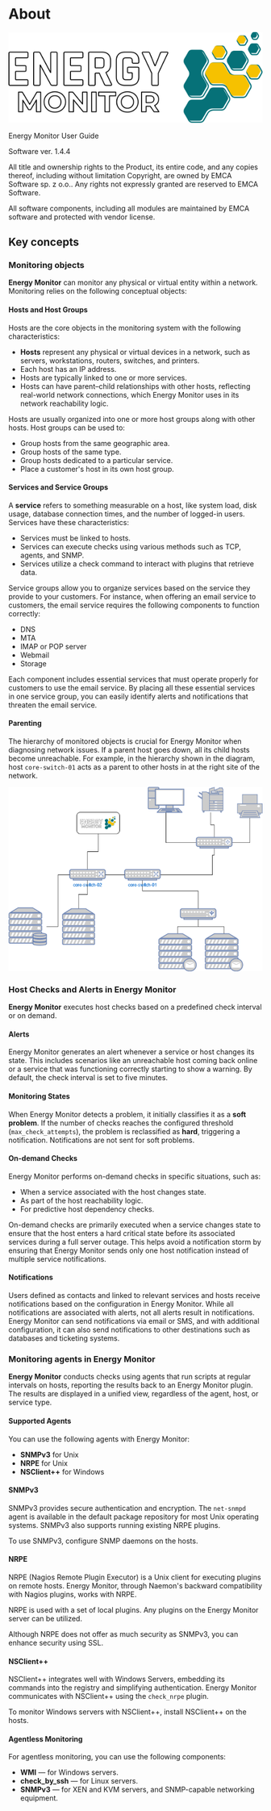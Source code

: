 # About

![logo_energy_monitor](/media/00_00_logo.png)

Energy Monitor User Guide

Software ver. 1.4.4

All title and ownership rights to the Product, its entire code, and any copies thereof, including without limitation Copyright, are owned by EMCA Software sp. z o.o.. Any rights not expressly granted are reserved to EMCA Software.  

All software components, including all modules are maintained by EMCA software and protected with vendor license.

## Key concepts

### Monitoring objects

**Energy Monitor** can monitor any physical or virtual entity within a network. Monitoring relies on the following conceptual objects:

#### Hosts and Host Groups

Hosts are the core objects in the monitoring system with the following characteristics:

- **Hosts** represent any physical or virtual devices in a network, such as servers, workstations, routers, switches, and printers.
- Each host has an IP address.
- Hosts are typically linked to one or more services.
- Hosts can have parent–child relationships with other hosts, reflecting real-world network connections, which Energy Monitor uses in its network reachability logic.

Hosts are usually organized into one or more host groups along with other hosts. Host groups can be used to:

- Group hosts from the same geographic area.
- Group hosts of the same type.
- Group hosts dedicated to a particular service.
- Place a customer's host in its own host group.

#### Services and Service Groups

A **service** refers to something measurable on a host, like system load, disk usage, database connection times, and the number of logged-in users. Services have these characteristics:

- Services must be linked to hosts.
- Services can execute checks using various methods such as TCP, agents, and SNMP.
- Services utilize a check command to interact with plugins that retrieve data.

Service groups allow you to organize services based on the service they provide to your customers. For instance, when offering an email service to customers, the email service requires the following components to function correctly:

- DNS
- MTA
- IMAP or POP server
- Webmail
- Storage

Each component includes essential services that must operate properly for customers to use the email service. By placing all these essential services in one service group, you can easily identify alerts and notifications that threaten the email service.

#### Parenting

The hierarchy of monitored objects is crucial for Energy Monitor when diagnosing network issues. If a parent host goes down, all its child hosts become unreachable. For example, in the hierarchy shown in the diagram, host `core-switch-01` acts as a parent to other hosts in at the right site of the network.

![parents](/media//00_01_parenting.png)

### Host Checks and Alerts in Energy Monitor

**Energy Monitor** executes host checks based on a predefined check interval or on demand.

#### Alerts

Energy Monitor generates an alert whenever a service or host changes its state. This includes scenarios like an unreachable host coming back online or a service that was functioning correctly starting to show a warning. By default, the check interval is set to five minutes.

#### Monitoring States

When Energy Monitor detects a problem, it initially classifies it as a **soft problem**. If the number of checks reaches the configured threshold (`max_check_attempts`), the problem is reclassified as **hard**, triggering a notification. Notifications are not sent for soft problems.

#### On-demand Checks

Energy Monitor performs on-demand checks in specific situations, such as:

- When a service associated with the host changes state.
- As part of the host reachability logic.
- For predictive host dependency checks.

On-demand checks are primarily executed when a service changes state to ensure that the host enters a hard critical state before its associated services during a full server outage. This helps avoid a notification storm by ensuring that Energy Monitor sends only one host notification instead of multiple service notifications.

#### Notifications

Users defined as contacts and linked to relevant services and hosts receive notifications based on the configuration in Energy Monitor. While all notifications are associated with alerts, not all alerts result in notifications. Energy Monitor can send notifications via email or SMS, and with additional configuration, it can also send notifications to other destinations such as databases and ticketing systems.

### Monitoring agents in Energy Monitor

**Energy Monitor** conducts checks using agents that run scripts at regular intervals on hosts, reporting the results back to an Energy Monitor plugin. The results are displayed in a unified view, regardless of the agent, host, or service type.

#### Supported Agents

You can use the following agents with Energy Monitor:

- **SNMPv3** for Unix
- **NRPE** for Unix
- **NSClient++** for Windows

#### SNMPv3

SNMPv3 provides secure authentication and encryption. The `net-snmpd` agent is available in the default package repository for most Unix operating systems. SNMPv3 also supports running existing NRPE plugins.

To use SNMPv3, configure SNMP daemons on the hosts.

#### NRPE

NRPE (Nagios Remote Plugin Executor) is a Unix client for executing plugins on remote hosts. Energy Monitor, through Naemon's backward compatibility with Nagios plugins, works with NRPE.

NRPE is used with a set of local plugins. Any plugins on the Energy Monitor server can be utilized.

Although NRPE does not offer as much security as SNMPv3, you can enhance security using SSL.

#### NSClient++

NSClient++ integrates well with Windows Servers, embedding its commands into the registry and simplifying authentication. Energy Monitor communicates with NSClient++ using the `check_nrpe` plugin.

To monitor Windows servers with NSClient++, install NSClient++ on the hosts.

#### Agentless Monitoring

For agentless monitoring, you can use the following components:

- **WMI** — for Windows servers.
- **check_by_ssh** — for Linux servers.
- **SNMPv3** — for XEN and KVM servers, and SNMP-capable networking equipment.
